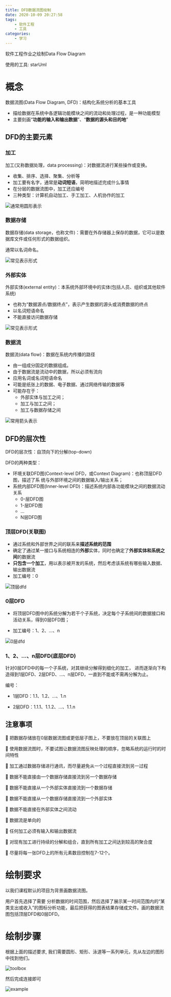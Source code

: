 ```yaml
---
title: DFD数据流图绘制
date: 2020-10-09 20:27:58
tags: 
	- 软件工程
	- 工具
categories: 
	- 学习
---
```


软件工程作业之绘制Data Flow Diagram

使用的工具: starUml

<!--more-->

# 概念

数据流图(Data Flow Diagram, DFD)：结构化系统分析的基本工具

- 描绘数据在系统中各逻辑功能模块之间的流动和处理过程，是一种功能模型
- 主要刻画“**功能的输入和输出数据**”、“**数据的源头和目的地**”

## DFD的主要元素

### 加工

加工(又称数据处理，data processing)：对数据流进行某些操作或变换。

- 收集、排序、选择、聚集、分析等 
- 加工要有名字，通常是**动词短语**，简明地描述完成什么事情 
- 在分层的数据流图中，加工还应编号 
- 三种类型：计算机自动加工、手工加工、人机协作的加工

![通常用圆形表示](http://106.54.82.167/blogimg/dataprocess.png)



### 数据存储

数据存储(data storage，也称文件)：需要在外存储器上保存的数据，它可以是数据库文件或任何形式的数据组织。

通常以名词命名。

![常见表示形式](http://106.54.82.167/blogimg/datastorage.png)

### 外部实体

外部实体(external entity)：本系统外部环境中的实体(包括人员、组织或其他软件系统)

- 也称为“数据源点/数据终点”，表示产生数据的源头或消费数据的终点
- 以名词短语命名
- 不能直接访问数据存储

![常见表示形式](http://106.54.82.167/blogimg/externalentity.png)

### 数据流

数据流(data flow)：数据在系统内传播的路径

- 由一组成分固定的数据组成。 
- 由于数据流是流动中的数据，所以必须有流向 
- 应用名词或名词短语命名 
- 可能是纸张上的数据、电子数据、通过网络传输的数据等
- 可能存在于：
  - 外部实体与加工之间； 
  - 加工与加工之间； 
  - 加工与数据存储之间

![常用箭头表示](http://106.54.82.167/blogimg/dataflow.png)

## DFD的层次性

DFD的层次性：自顶向下的分解(top-down)

DFD的两种类型：

- 环境关联DFD图(Context-level DFD，或Context Diagram)：也称顶层DFD图，描述了系 统与外部环境之间的数据输入/输出关系；
- 系统内部DFD图(Inner-level DFD)：描述系统内部各功能模块之间的数据流动关系 
  - 0-层DFD图 
  - 1-层DFD图 
  - … 
  - N层DFD图

### 顶层DFD(关联图)

- 通过系统和外部世界之间的联系来**描述系统的范围** 
- 确定了通过某一接口与系统相连的**外部**实体，同时也确定了**外部实体和系统之间**的数据流 
- **只包含一个加工**，用以表示被开发的系统，然后考虑该系统有哪些输入数据、输出数据流
- 加工编号：0

![顶层dfd](http://106.54.82.167/blogimg/topdfd.png)

### 0层DFD

- 将顶层DFD图中的系统分解为若干个子系统，决定每个子系统间的数据接口和活动关系，得到0层DFD图；

- 加工编号：1、2、…、n

![0层dfd](http://106.54.82.167/blogimg/zerodfd.png)









### 1、2、...、n层DFD(底层DFD)

针对0层DFD中的每一个子系统，对其继续分解得到细化的加工， 进而逐渐向下构造得到1层DFD、2层DFD、…、n层DFD，一直到不能或不需再分解为止。

编号：

- 1层DFD：1.1、1.2、…、1.n

- 2层DFD：1.1.1、1.1.2、…、1.1.n





## 注意事项

 把数据存储放在0层数据流图或更低层子图上，不要放在顶层的关联图上

 使用数据流图时，不要试图让数据流图反映处理的顺序，忽略系统的运行时的时间特性

 加工通过数据存储进行通讯，而尽量避免从一个过程直接流到另一过程

 数据不能直接由一个数据存储直接流到另一个数据存储

 数据不能直接从一个外部实体直接流到一个数据存储

 数据不能直接从一个数据存储直接流到一个外部实体

 数据不能直接在外部实体之间流动

 数据流是单向的

 任何加工必须有输入和输出数据流

 对现有加工进行持续的分解和组合，直到所有加工之间达到较高的聚合度

 尽量将每一张DFD上的所有元素数目控制在7-12个。







# 绘制要求

以我们课程默认的项目为背景画数据流图。

用户首先选择了需要 分析数据的时间范围，然后选择了展示某一时间范围内的“某类支出或收入”的图标分析功能，最后把获得的图表结果存储成文件。画的数据流图包括顶层DFD和0层DFD。









# 绘制步骤

根据上面的描述要求, 我们需要圆形、矩形、泳道等一系列单元，先从左边的图形中找到他们。

![toolbox](http://106.54.82.167/blogimg/suindex.png)





然后完成连接即可

![example](http://106.54.82.167/blogimg/ex.png)























